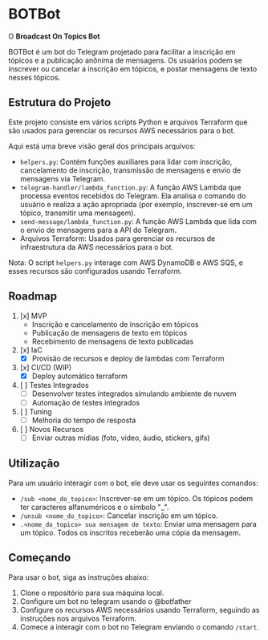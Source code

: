 # BOTBot
O **Broadcast On Topics Bot**

BOTBot é um bot do Telegram projetado para facilitar a inscrição em tópicos e a publicação anônima de mensagens. Os usuários podem se inscrever ou cancelar a inscrição em tópicos, e postar mensagens de texto nesses tópicos.

## Estrutura do Projeto

Este projeto consiste em vários scripts Python e arquivos Terraform que são usados para gerenciar os recursos AWS necessários para o bot.

Aqui está uma breve visão geral dos principais arquivos:

- `helpers.py`: Contém funções auxiliares para lidar com inscrição, cancelamento de inscrição, transmissão de mensagens e envio de mensagens via Telegram.
- `telegram-handler/lambda_function.py`: A função AWS Lambda que processa eventos recebidos do Telegram. Ela analisa o comando do usuário e realiza a ação apropriada (por exemplo, inscrever-se em um tópico, transmitir uma mensagem).
- `send-message/lambda_function.py`: A função AWS Lambda que lida com o envio de mensagens para a API do Telegram.
- Arquivos Terraform: Usados para gerenciar os recursos de infraestrutura da AWS necessários para o bot.

Nota: O script `helpers.py` interage com AWS DynamoDB e AWS SQS, e esses recursos são configurados usando Terraform.

## Roadmap
1. [x] MVP
    - Inscrição e cancelamento de inscrição em tópicos
    - Publicação de mensagens de texto em tópicos
    - Recebimento de mensagens de texto publicadas
2. [x] IaC
    - [x] Provisão de recursos e deploy de lambdas com Terraform
3. [x] CI/CD (WIP)
    - [x] Deploy automático terraform
4. [ ] Testes Integrados
    - [ ] Desenvolver testes integrados simulando ambiente de nuvem
    - [ ] Automação de testes integrados
5. [ ] Tuning
    - [ ] Melhoria do tempo de resposta
6. [ ] Novos Recursos
    - [ ] Enviar outras mídias (foto, vídeo, áudio, stickers, gifs)

## Utilização

Para um usuário interagir com o bot, ele deve usar os seguintes comandos:

- `/sub <nome_do_topico>`: Inscrever-se em um tópico. Os tópicos podem ter caracteres alfanuméricos e o símbolo "_".
- `/unsub <nome_do_topico>`: Cancelar inscrição em um tópico.
- `.<nome_do_topico> sua mensagem de texto`: Enviar uma mensagem para um tópico. Todos os inscritos receberão uma cópia da mensagem.

## Começando

Para usar o bot, siga as instruções abaixo:

1. Clone o repositório para sua máquina local.
2. Configure um bot no telegram usando o @botfather
3. Configure os recursos AWS necessários usando Terraform, seguindo as instruções nos arquivos Terraform.
4. Comece a interagir com o bot no Telegram enviando o comando `/start`.